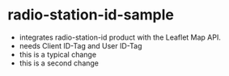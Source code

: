 # radio-station-id-sample
- integrates radio-station-id product with the Leaflet Map API.
- needs Client ID-Tag and User ID-Tag
- this is a typical change
- this is a second change
